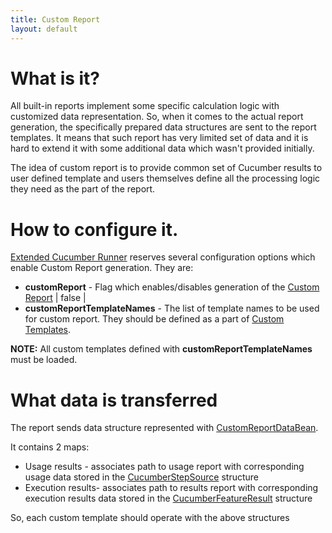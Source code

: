 ```yaml
---
title: Custom Report
layout: default
---
```


# What is it?

All built-in reports implement some specific calculation logic with customized data representation. So, when it comes to the actual report generation, the specifically prepared data structures are sent to the report templates. It means that such report has very limited set of data and it is hard to extend it with some additional data which wasn't provided initially.

The idea of custom report is to provide common set of Cucumber results to user defined template and users themselves define all the processing logic they need as the part of the report.

# How to configure it.

[Extended Cucumber Runner](/cucumber-reports/extended-cucumber-runner) reserves several configuration options which enable Custom Report generation. They are:

* **customReport** - Flag which enables/disables generation of the [Custom Report](/cucumber-reports/custom-report) | false |
* **customReportTemplateNames** - The list of template names to be used for custom report. They should be defined as a part of [Custom Templates](/cucumber-reports/customizing-report-format).

**NOTE:** All custom templates defined with **customReportTemplateNames** must be loaded.

# What data is transferred

The report sends data structure represented with [CustomReportDataBean](/cucumber-reports/site/cucumber-report-generator/apidocs/com/github/mkolisnyk/cucumber/reporting/types/beans/CustomReportDataBean.html).

It contains 2 maps:

* Usage results - associates path to usage report with corresponding usage data stored in the [CucumberStepSource](/cucumber-reports/site/cucumber-report-generator/apidocs/com/github/mkolisnyk/cucumber/reporting/types/usage/CucumberStepSource.html) structure
* Execution results- associates path to results report with corresponding execution results data stored in the [CucumberFeatureResult](/cucumber-reports/site/cucumber-report-generator/apidocs/com/github/mkolisnyk/cucumber/reporting/types/result/CucumberFeatureResult.html) structure

So, each custom template should operate with the above structures